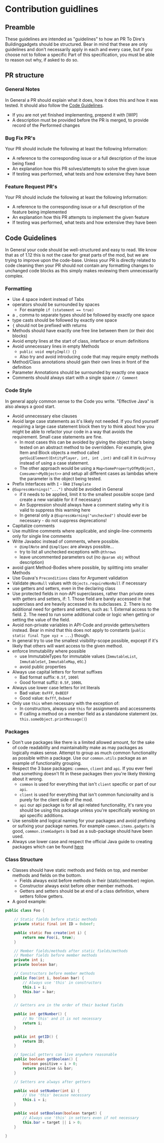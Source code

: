 # Contribution guidlines

## Preamble
These guidelines are intended as "guidelines" to how an PR To Dire's Buildinggadgets should be structured. 
Bear in mind that these are only guidelines and don't necessarily apply in each and every case, but if you choose not to follow a specific Part of this specification, you must be able to reason out why, if asked to do so.

## PR structure
### General Notes
In General a PR should explain what it does, how it does this and how it was tested. It should also follow the [Code Guidelines](#code-guidelines).
* If you are not yet finished implementing, prepend it with \[WIP]
* A description must be provided before the PR is merged, to provide record of the Performed changes

### Bug Fix PR's
Your PR should include the following at least the following Information:
* A reference to the corresponding issue or a full description of the issue being fixed
* An explanation how this PR solves/attempts to solve the given issue
* If testing was performed, what tests and how extensive they have been

### Feature Request PR's
Your PR should include the following at least the following Information:
* A reference to the corresponding issue or a full description of the feature being implemented
* An explanation how this PR attempts to implement the given feature
* If testing was performed, what tests and how extensive they have been

## Code Guidelines
In General your code should be well-structured and easy to read. 
We know that as of 1.12 this is not the case for great parts of the mod, but we are trying to improve upon the code-base.
Unless your PR is directly related to code cleaning then your PR should not contain any formatting changes to unchanged code blocks as this simply makes reviewing them unnecessarily complex.

### Formatting
* Use 4 space indent instead of Tabs
* operators should be surrounded by spaces
  * For example `if (statement == true)`
* a `,` comma to separate types should be followed by exactly one space
* type casts should be followed by exactly one space
* `{` should not be prefixed with returns
* Methods should have exactly one free line between them (or their doc blocks)
* Avoid empty lines at the start of class, interface or enum definitions
* Avoid unnecessary lines in empty Methods
    * `public void emptyImpl() {}`
    * Also try and avoid introducing code that may require empty methods
* Method/Class annotations should gain their own lines in front of the definition
* Parameter Annotations should be surrounded by exactly one space
* Comments should always start with a single space `// Comment`

### Code Style
In general apply common sense to the Code you write. "Effective Java" is also always a good start.
* Avoid unnecessary else clauses
* Avoid large case statements as it's likely not needed. If you find yourself requiring a large case statement block then try to think about how you might be able to refactor your code in a way that avoids the requirement. Small case statements are fine.
    * In most cases this can be avoided by giving the object that's being tested on an abstract method to be overridden. For example, give Item and Block objects a method called `getGuiElement(EntityPlayer, int, int ,int)` and call it in `GuiProxy` instead of using a case statement.
    * The other approach would be using a `Map<SomePropertyOfMyObject, Comsumer<MyObject>>` and setup all different cases as lambdas where the parameter is the object being tested.
* Prefix Interfaces with `I` - like `ITemplate`
* `@SupressWarnings("...")` should be avoided in General
    * if it needs to be applied, limit it to the smallest possible scope (and create a new variable for it if necessary)
    * An Suppression should always have a comment stating why it is valid to suppress this warning here
    * In general only a `@SupressWarning("unchecked")` should ever be necessary - do not suppress deprecations!
* Capitalize comments
* Use multiline comments where applicable, and single-line-comments only for single line comments
* Write Javadoc instead of comments, where possible. 
    * `@implNote` and `@implSpec` are always possible...
    * try to list all unchecked exceptions with `@throws`
    * leave uncommented parameters out (no `@param obj` without description)
* avoid giant Method-Bodies where possible, by splitting into smaller Methods
* Use Guava's `Preconditions` class for Argument validation
* Validate `@NonNull` values with `Objects.requireNonNull` if necessary
* use getters and setters, even in the declaring class
* Use protected fields in non-API superclasses, rather than private ones with getters and setters, if:
      1. Those field are barely accessed in that superclass and are heavily accessed in its subclasses.
      2. There is no additional need for getters and setters, such as:
          1. External access to the field.
          2. The need to run some additional code or logic when getting or setting the value of the field.
* Avoid non-private variables in API-Code and provide getters/setters instead. Bear in mind that this does not apply to constants (`public static final Type xyz = ...`) though.
* In general try to use the smallest visibility-scope possible, expcept if it's likely that others will want access to the given method.
* enforce Immutability where possible
    * use ImmutableTypes for immutable values (`ImmutableList`, `ImmutableSet`, `ImmutableMap`, etc.)
    * avoid public properties
* Always use capital letters for format suffixes
  * Bad format suffix: `0.5f`, `1000l`
  * Good format suffiz: `0.5F`, `1000L`
* Always use lower case letters for int literals
  * Bad value: `0xFFF`, `0xBEEF`
  * Good value: `0xfff`, `0xbeef`
* Only use `this` when necessary with the exception of:
  * In constructors, always use `this` for assignments and accessments
  * If calling a method on a member field as a standalone statement (ex. `this.someObject.printMessage()`)

### Packages
* Don't use packages like there is a limited allowed amount, for the sake of code readability and maintainabilty make as may packages as logically makes sense. Attempt to group as much common functionality as possible within a package. Use our `common.utils` package as an example of functionality grouping. 
* Respect the 3 base packages: `common`, `client` and `api`. If you ever feel that something doesn't fit in these packages then you're likely thinking about it wrong. 
  - `common` is used for everything that isn't `client` specific or part of our `api`.
  - `client` is used for everything that isn't common funcionality and is purely for the client side of the mod.
  - `api` our api package is for all api related functionality, it's rare you should be using this package unless you're specifically working on api specific additions.
* Use sensible and logical naming for your packages and avoid prefixing or sufixing your package names. For example `common.items.gadgets` is good, `common.itemGadgets` is bad as a sub-package should have been used. 
* Always use lower case and respect the official Java guide to creating packages which can be found [here](https://docs.oracle.com/javase/tutorial/java/package/namingpkgs.html)

### Class Structure
* Classes should have static methods and fields on top, and member methods and fields on the bottom.
  * Fields always exist before methods in their (static/member) region.
  * Constructor always exist before other member methods.
  * Getters and setters should be at end of a class definition, where setters follow getters.
* A good example:
```java
public class Foo {

    // Static fields before static methods
    private static final int ID = 0xbeef;

    public static Foo create(int i) {
        return new Foo(i, true);
    }

    // Member fields/methods after static fields/methods
    // Member fields before member methods
    private int i;
    private boolean bar;

    // Constructors before member methods
    public Foo(int i, boolean bar) {
        // Always use 'this' in constructors
        this.i = i;
        this.bar = bar;
    }

    // Getters are in the order of their backed fields

    public int getNumber() {
        // No 'this' and it is not necessary
        return i;
    }

    public int getID() {
        return ID;
    }

    // Special getters can live anywhere reasonable
    public boolean getBoolean() {
        boolean positive = i > 0;
        return positive && bar;
    }

    // Setters are always after getters

    public void setNumber(int i) {
        // Use 'this' because necessary
        this.i = i;
    }

    public void setBoolean(boolean target) {
        // Always use 'this' in setters even if not necessary
        this.bar = target || i > 0;
    }

}
```
